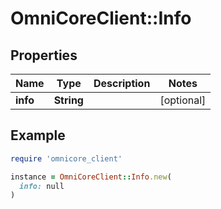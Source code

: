 # OmniCoreClient::Info

## Properties

| Name | Type | Description | Notes |
| ---- | ---- | ----------- | ----- |
| **info** | **String** |  | [optional] |

## Example

```ruby
require 'omnicore_client'

instance = OmniCoreClient::Info.new(
  info: null
)
```

